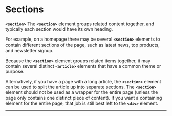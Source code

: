 # Sections
**`<section>`**
The **`<section>`** element groups related content together, and typically each section would have its own heading.

For example, on a homepage there may be several **`<section>`** elements to contain diﬀerent sections of the page, such as latest news, top products, and newsletter signup.

Because the **`<section>`** element groups related items together, it may contain several distinct **`<article>`** elements that have a common theme or purpose.

Alternatively, if you have a page with a long article, the **`<section>`** element can be used to split the article up into separate sections.
The **`<section>`** element should not be used as a wrapper for the entire page (unless the page only contains one distinct piece of content). If you want a containing element for the entire page, that job is still best left to the **`<div>`** element.

---
